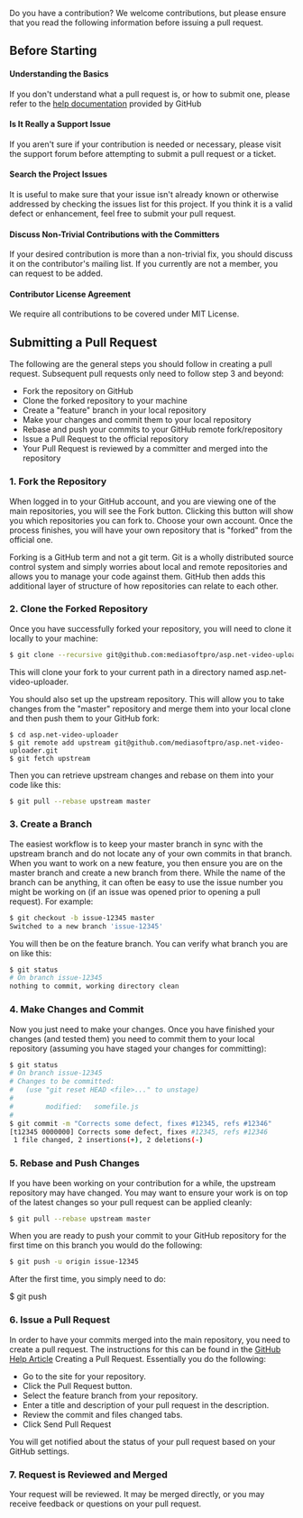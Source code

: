 Do you have a contribution? We welcome contributions, but please ensure that you read the following information before issuing a pull request.

## Before Starting

#### Understanding the Basics
If you don't understand what a pull request is, or how to submit one, please refer to the [help documentation](https://help.github.com/articles/about-pull-requests/ "help documentation") provided by GitHub

#### Is It Really a Support Issue

If you aren't sure if your contribution is needed or necessary, please visit the support forum before attempting to submit a pull request or a ticket.

#### Search the Project Issues
It is useful to make sure that your issue isn't already known or otherwise addressed by checking the issues list for this project. If you think it is a valid defect or enhancement, feel free to submit your pull request.

#### Discuss Non-Trivial Contributions with the Committers
If your desired contribution is more than a non-trivial fix, you should discuss it on the contributor's mailing list. If you currently are not a member, you can request to be added.

#### Contributor License Agreement
We require all contributions to be covered under MIT License.

## Submitting a Pull Request

The following are the general steps you should follow in creating a pull request. Subsequent pull requests only need to follow step 3 and beyond:
- Fork the repository on GitHub
- Clone the forked repository to your machine
- Create a "feature" branch in your local repository
- Make your changes and commit them to your local repository
- Rebase and push your commits to your GitHub remote fork/repository
- Issue a Pull Request to the official repository
- Your Pull Request is reviewed by a committer and merged into the repository

### 1. Fork the Repository
When logged in to your GitHub account, and you are viewing one of the main repositories, you will see the Fork button. Clicking this button will show you which repositories you can fork to. Choose your own account. Once the process finishes, you will have your own repository that is "forked" from the official one.

Forking is a GitHub term and not a git term. Git is a wholly distributed source control system and simply worries about local and remote repositories and allows you to manage your code against them. GitHub then adds this additional layer of structure of how repositories can relate to each other.

### 2. Clone the Forked Repository
Once you have successfully forked your repository, you will need to clone it locally to your machine:

```bash
$ git clone --recursive git@github.com:mediasoftpro/asp.net-video-uploader.git asp.net-video-uploader
```

This will clone your fork to your current path in a directory named asp.net-video-uploader.

You should also set up the upstream repository. This will allow you to take changes from the "master" repository and merge them into your local clone and then push them to your GitHub fork:

    $ cd asp.net-video-uploader
    $ git remote add upstream git@github.com/mediasoftpro/asp.net-video-uploader.git
    $ git fetch upstream


Then you can retrieve upstream changes and rebase on them into your code like this:

```bash
$ git pull --rebase upstream master
```

### 3. Create a Branch
The easiest workflow is to keep your master branch in sync with the upstream branch and do not locate any of your own commits in that branch. When you want to work on a new feature, you then ensure you are on the master branch and create a new branch from there. While the name of the branch can be anything, it can often be easy to use the issue number you might be working on (if an issue was opened prior to opening a pull request). For example:

```bash
$ git checkout -b issue-12345 master
Switched to a new branch 'issue-12345'
```
You will then be on the feature branch. You can verify what branch you are on like this:

```bash
$ git status
# On branch issue-12345
nothing to commit, working directory clean
```
### 4. Make Changes and Commit

Now you just need to make your changes. Once you have finished your changes (and tested them) you need to commit them to your local repository (assuming you have staged your changes for committing):

```bash
$ git status
# On branch issue-12345
# Changes to be committed:
#   (use "git reset HEAD <file>..." to unstage)
#
#        modified:   somefile.js
#
$ git commit -m "Corrects some defect, fixes #12345, refs #12346"
[t12345 0000000] Corrects some defect, fixes #12345, refs #12346
 1 file changed, 2 insertions(+), 2 deletions(-)
```

### 5. Rebase and Push Changes
If you have been working on your contribution for a while, the upstream repository may have changed. You may want to ensure your work is on top of the latest changes so your pull request can be applied cleanly:

```bash
$ git pull --rebase upstream master
```
When you are ready to push your commit to your GitHub repository for the first time on this branch you would do the following:

```bash
$ git push -u origin issue-12345
```
After the first time, you simply need to do:

$ git push

### 6. Issue a Pull Request

In order to have your commits merged into the main repository, you need to create a pull request. The instructions for this can be found in the [GitHub Help Article](https://help.github.com/articles/creating-a-pull-request "GitHub Help Article") Creating a Pull Request. Essentially you do the following:

- Go to the site for your repository.
- Click the Pull Request button.
- Select the feature branch from your repository.
- Enter a title and description of your pull request in the description.
- Review the commit and files changed tabs.
- Click Send Pull Request

You will get notified about the status of your pull request based on your GitHub settings.

### 7. Request is Reviewed and Merged
Your request will be reviewed. It may be merged directly, or you may receive feedback or questions on your pull request.